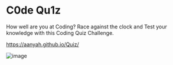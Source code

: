 #  C0de Qu1z
How well are you at Coding? Race against the clock and Test your knowledge with this Coding Quiz Challenge. 

https://aanyah.github.io/Quiz/

![image](https://awesomescreenshot.s3.amazonaws.com/image/2605718/17129587-96db680995cfe464521d761e27960a32.png?X-Amz-Algorithm=AWS4-HMAC-SHA256&X-Amz-Credential=AKIAJSCJQ2NM3XLFPVKA%2F20211121%2Fus-east-1%2Fs3%2Faws4_request&X-Amz-Date=20211121T183151Z&X-Amz-Expires=28800&X-Amz-SignedHeaders=host&X-Amz-Signature=0ea4c7cedf8534e3dc4ad675626aea35a73428fef85cce3654d92405abfc1046)
